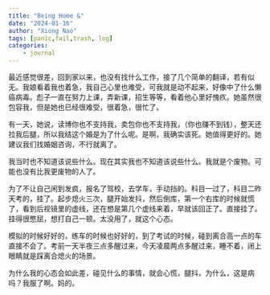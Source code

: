 ```yaml
---
title: "Being Home &"
date: "2024-01-16"
author: "Xiong Nao"
tags: [panic,fail,trash, log]
categories:
    - journal
---
```

最近感觉很差，回到家以来，也没有找什么工作，接了几个简单的翻译，若有似无。我娘看着我也着急，我自己心里也难受，可我就是动不起来，好像中了什么懒癌病毒。彪子一直在努力上课，弄新课，招生等等，看着他心里好愧疚。她虽然很包容我，但是她也已经很难受，很着急，很忙了。

有一天，她说，读博你也不支持我，卖包你也不支持我，（你也赚不到钱），整天还拉我后腿，所以我结这个婚是为了什么呢。是啊，我确实该死。她值得更好的。她建议我们找婚姻咨询，不行就离了。

我当时也不知道该说些什么。现在其实我也不知道该说些什么。我就是个废物。可能也没有比我更废物的人了。

为了不让自己闲到发疯，报名了驾校，去学车，手动挡的。科目一过了，科目二昨天考的，挂了。起步熄火三次，腿开始发抖，然后倒库，第一个右库的时候就慌了，看到后视镜里的虚线，还在想是第几个虚线来着，早就该回正了。直接挂了。挂得很憋屈，想打自己一顿。太没用了，就这个心态。

模拟的时候好好的，练车的时候也好好的，到了考试的时候，碰到离合高一点的车直接不会了。考前一天半夜三点多醒过来，今天凌晨两点多醒过来，睡不着，闭上眼睛就是踩离合熄火的场景。

为什么我的心态会如此差，碰见什么的事情，就会心慌，腿抖，为什么，这是病吗？我服了啊。妈的。